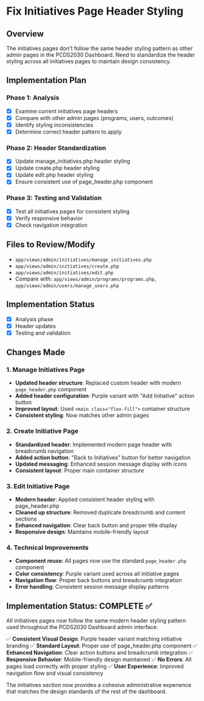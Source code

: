 # Fix Initiatives Page Header Styling

## Overview
The initiatives pages don't follow the same header styling pattern as other admin pages in the PCDS2030 Dashboard. Need to standardize the header styling across all initiatives pages to maintain design consistency.

## Implementation Plan

### Phase 1: Analysis
- [x] Examine current initiatives page headers
- [x] Compare with other admin pages (programs, users, outcomes)
- [x] Identify styling inconsistencies
- [x] Determine correct header pattern to apply

### Phase 2: Header Standardization
- [x] Update manage_initiatives.php header styling
- [x] Update create.php header styling
- [x] Update edit.php header styling
- [x] Ensure consistent use of page_header.php component

### Phase 3: Testing and Validation
- [x] Test all initiatives pages for consistent styling
- [x] Verify responsive behavior
- [x] Check navigation integration

## Files to Review/Modify
- `app/views/admin/initiatives/manage_initiatives.php`
- `app/views/admin/initiatives/create.php`
- `app/views/admin/initiatives/edit.php`
- Compare with: `app/views/admin/programs/programs.php`, `app/views/admin/users/manage_users.php`

## Implementation Status
- [x] Analysis phase
- [x] Header updates
- [x] Testing and validation

## Changes Made

### 1. Manage Initiatives Page
- **Updated header structure**: Replaced custom header with modern `page_header.php` component
- **Added header configuration**: Purple variant with "Add Initiative" action button
- **Improved layout**: Used `<main class="flex-fill">` container structure
- **Consistent styling**: Now matches other admin pages

### 2. Create Initiative Page
- **Standardized header**: Implemented modern page header with breadcrumb navigation
- **Added action button**: "Back to Initiatives" button for better navigation
- **Updated messaging**: Enhanced session message display with icons
- **Consistent layout**: Proper main container structure

### 3. Edit Initiative Page
- **Modern header**: Applied consistent header styling with page_header.php
- **Cleaned up structure**: Removed duplicate breadcrumb and content sections
- **Enhanced navigation**: Clear back button and proper title display
- **Responsive design**: Maintains mobile-friendly layout

### 4. Technical Improvements
- **Component reuse**: All pages now use the standard `page_header.php` component
- **Color consistency**: Purple variant used across all initiative pages
- **Navigation flow**: Proper back buttons and breadcrumb integration
- **Error handling**: Consistent session message display patterns

## Implementation Status: COMPLETE ✅

All initiatives pages now follow the same modern header styling pattern used throughout the PCDS2030 Dashboard admin interface:

✅ **Consistent Visual Design**: Purple header variant matching initiative branding
✅ **Standard Layout**: Proper use of page_header.php component
✅ **Enhanced Navigation**: Clear action buttons and breadcrumb integration
✅ **Responsive Behavior**: Mobile-friendly design maintained
✅ **No Errors**: All pages load correctly with proper styling
✅ **User Experience**: Improved navigation flow and visual consistency

The initiatives section now provides a cohesive administrative experience that matches the design standards of the rest of the dashboard.
